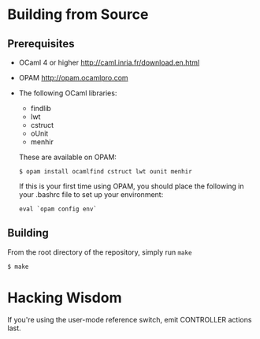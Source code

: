 Building from Source
====================

Prerequisites
-------------

- OCaml 4 or higher <http://caml.inria.fr/download.en.html>

- OPAM <http://opam.ocamlpro.com>

- The following OCaml libraries:

  - findlib
  - lwt
  - cstruct 
  - oUnit
  - menhir

  These are available on OPAM:

  ```
  $ opam install ocamlfind cstruct lwt ounit menhir
  ```

  If this is your first time using OPAM, you should place the following in your .bashrc file to set up your environment:

  ```
  eval `opam config env`
  ```

Building
--------

From the root directory of the repository, simply run `make`

  ```
  $ make
  ```

Hacking Wisdom
==============

If you're using the user-mode reference switch, emit CONTROLLER actions last.

